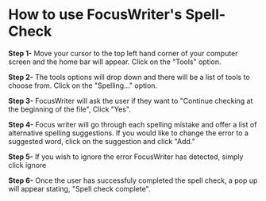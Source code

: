 # How to use FocusWriter's Spell-Check

**Step 1-** 
Move your cursor to the top left hand corner of your computer screen and the home bar will appear. Click on the "Tools" option. 


**Step 2-**
The tools options will drop down and there will be a list of tools to choose from. Click on the "Spelling..." option.


**Step 3-**
FocusWriter will ask the user if they want to "Continue checking at the beginning of the file", Click "Yes".


**Step 4-**
Focus writer will go through each spelling mistake and offer a list of alternative spelling suggestions. If you would like to change the error to a suggested word, click on the suggestion and click "Add."


**Step 5-**
If you wish to ignore the error FocusWriter has detected, simply click ignore 


**Step 6-**
Once the user has successfuly completed the spell check, a pop up will appear stating, "Spell check complete". 
